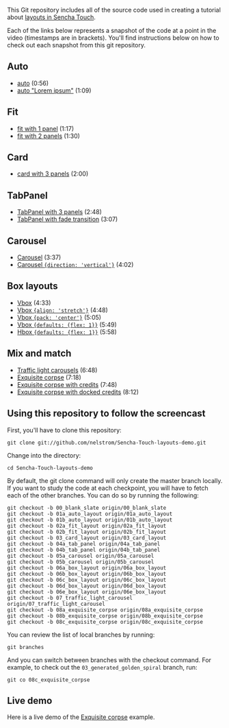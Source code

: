 This Git repository includes all of the source code used in creating a tutorial about [layouts in Sencha Touch][tutorial].

Each of the links below represents a snapshot of the code at a point in the video (timestamps are in brackets). You'll find instructions below on how to check out each snapshot from this git repository.

## Auto

* [auto][01a] (0:56)
* [auto "Lorem ipsum"][01b] (1:09)

## Fit

* [fit with 1 panel][02a] (1:17)
* [fit with 2 panels][02b] (1:30)

## Card

* [card with 3 panels][03] (2:00)

## TabPanel

* [TabPanel with 3 panels][04a] (2:48)
* [TabPanel with fade transition][04b] (3:07)

## Carousel

* [Carousel][05a] (3:37)
* [Carousel `{direction: 'vertical'}`][05b] (4:02)

## Box layouts

* [Vbox][06a] (4:33)
* [Vbox `{align: 'stretch'}`][06b] (4:48)
* [Vbox `{pack: 'center'}`][06c] (5:05)
* [Vbox `{defaults: {flex: 1}}`][06d] (5:49)
* [Hbox `{defaults: {flex: 1}}`][06e] (5:58)

## Mix and match

* [Traffic light carousels][07] (6:48)
* [Exquisite corpse][08a] (7:18)
* [Exquisite corpse with credits][08b] (7:48)
* [Exquisite corpse with docked credits][08c] (8:12)

## Using this repository to follow the screencast

First, you'll have to clone this repository:

    git clone git://github.com/nelstrom/Sencha-Touch-layouts-demo.git

Change into the directory:

    cd Sencha-Touch-layouts-demo

By default, the git clone command will only create the master branch locally. If you want to study the code at each checkpoint, you will have to fetch each of the other branches. You can do so by running the following:

    git checkout -b 00_blank_slate origin/00_blank_slate
    git checkout -b 01a_auto_layout origin/01a_auto_layout
    git checkout -b 01b_auto_layout origin/01b_auto_layout
    git checkout -b 02a_fit_layout origin/02a_fit_layout
    git checkout -b 02b_fit_layout origin/02b_fit_layout
    git checkout -b 03_card_layout origin/03_card_layout
    git checkout -b 04a_tab_panel origin/04a_tab_panel
    git checkout -b 04b_tab_panel origin/04b_tab_panel
    git checkout -b 05a_carousel origin/05a_carousel
    git checkout -b 05b_carousel origin/05b_carousel
    git checkout -b 06a_box_layout origin/06a_box_layout
    git checkout -b 06b_box_layout origin/06b_box_layout
    git checkout -b 06c_box_layout origin/06c_box_layout
    git checkout -b 06d_box_layout origin/06d_box_layout
    git checkout -b 06e_box_layout origin/06e_box_layout
    git checkout -b 07_traffic_light_carousel origin/07_traffic_light_carousel
    git checkout -b 08a_exquisite_corpse origin/08a_exquisite_corpse
    git checkout -b 08b_exquisite_corpse origin/08b_exquisite_corpse
    git checkout -b 08c_exquisite_corpse origin/08c_exquisite_corpse

You can review the list of local branches by running:

    git branches

And you can switch between branches with the checkout command. For example, to check out the `03_generated_golden_spiral` branch, run:

    git co 08c_exquisite_corpse

## Live demo

Here is a live demo of the [Exquisite corpse][corpse] example.

[tutorial]: http://vimeo.com/15888504
[corpse]: http://exquisite-corpse.heroku.com

[00]:  https://github.com/nelstrom/Sencha-Touch-layouts-demo/tree/00_blank_slate
[01a]: https://github.com/nelstrom/Sencha-Touch-layouts-demo/tree/01a_auto_layout
[01b]: https://github.com/nelstrom/Sencha-Touch-layouts-demo/tree/01b_auto_layout
[02a]: https://github.com/nelstrom/Sencha-Touch-layouts-demo/tree/02a_fit_layout
[02b]: https://github.com/nelstrom/Sencha-Touch-layouts-demo/tree/02b_fit_layout
[03]:  https://github.com/nelstrom/Sencha-Touch-layouts-demo/tree/03_card_layout
[04a]: https://github.com/nelstrom/Sencha-Touch-layouts-demo/tree/04a_tab_panel
[04b]: https://github.com/nelstrom/Sencha-Touch-layouts-demo/tree/04b_tab_panel
[05a]: https://github.com/nelstrom/Sencha-Touch-layouts-demo/tree/05a_carousel
[05b]: https://github.com/nelstrom/Sencha-Touch-layouts-demo/tree/05b_carousel
[06a]: https://github.com/nelstrom/Sencha-Touch-layouts-demo/tree/06a_box_layout
[06b]: https://github.com/nelstrom/Sencha-Touch-layouts-demo/tree/06b_box_layout
[06c]: https://github.com/nelstrom/Sencha-Touch-layouts-demo/tree/06c_box_layout
[06d]: https://github.com/nelstrom/Sencha-Touch-layouts-demo/tree/06d_box_layout
[06e]: https://github.com/nelstrom/Sencha-Touch-layouts-demo/tree/06e_box_layout
[07]:  https://github.com/nelstrom/Sencha-Touch-layouts-demo/tree/07_traffic_light_carousel
[08a]: https://github.com/nelstrom/Sencha-Touch-layouts-demo/tree/08a_exquisite_corpse
[08b]: https://github.com/nelstrom/Sencha-Touch-layouts-demo/tree/08b_exquisite_corpse
[08c]: https://github.com/nelstrom/Sencha-Touch-layouts-demo/tree/08c_exquisite_corpse
